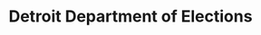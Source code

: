 ---
title: Detroit Department of Elections
description: The Department of Elections is responsible for making sure that every resident in Detroit has the opportunity to register to vote and to exercise their right at their designated polling location.
logo: https://detroitmi.gov/themes/custom/detroitmi/share-image.png
---